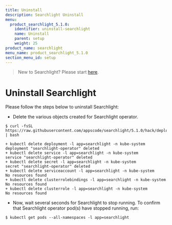 ```yaml
---
title: Uninstall
description: Searchlight Uninstall
menu:
  product_searchlight_5.1.0:
    identifier: uninstall-searchlight
    name: Uninstall
    parent: setup
    weight: 25
product_name: searchlight
menu_name: product_searchlight_5.1.0
section_menu_id: setup
---
```



> New to Searchlight? Please start [here](/products/searchlight/5.1.0/concepts/README).

# Uninstall Searchlight
Please follow the steps below to uninstall Searchlight:

- Delete the various objects created for Searchlight operator.

```console
$ curl -fsSL https://raw.githubusercontent.com/appscode/searchlight/5.1.0/hack/deploy/uninstall.sh | bash

+ kubectl delete deployment -l app=searchlight -n kube-system
deployment "searchlight-operator" deleted
+ kubectl delete service -l app=searchlight -n kube-system
service "searchlight-operator" deleted
+ kubectl delete secret -l app=searchlight -n kube-system
secret "searchlight-operator" deleted
+ kubectl delete serviceaccount -l app=searchlight -n kube-system
No resources found
+ kubectl delete clusterrolebindings -l app=searchlight -n kube-system
No resources found
+ kubectl delete clusterrole -l app=searchlight -n kube-system
No resources found
```

- Now, wait several seconds for Searchlight to stop running. To confirm that Searchlight operator pod(s) have stopped running, run:

```console
$ kubectl get pods --all-namespaces -l app=searchlight
```

